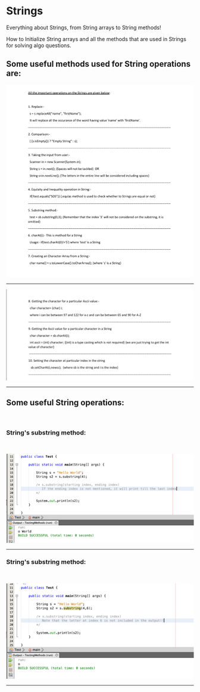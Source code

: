# Strings
Everything about Strings, from String arrays to String methods!


How to Initialize String arrays and all the methods that are used in Strings for solving algo questions. 


## Some useful methods used for String operations are: </br>

![alt text](Pictures/String1.png "Strings")

---------------------------------------------------------------------------------------------
 
![alt text](Pictures/String2.png "Strings") </br>

---------------------------------------------------------------------------------------------

## Some useful String operations: </br>
</br>

### String's substring method:

</br>

![alt text](Pictures/String3.png "Strings") </br>


---------------------------------------------------------------------------------------------


### String's substring method:
</br>

![alt text](Pictures/String4.png "Strings") </br>


---------------------------------------------------------------------------------------------


